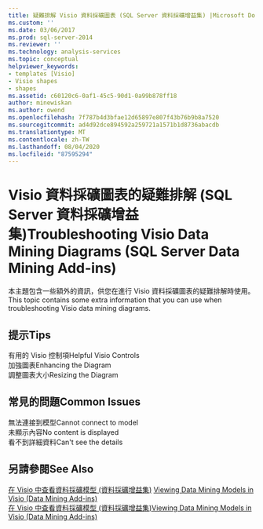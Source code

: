 ```yaml
---
title: 疑難排解 Visio 資料採礦圖表 (SQL Server 資料採礦增益集) |Microsoft Docs
ms.custom: ''
ms.date: 03/06/2017
ms.prod: sql-server-2014
ms.reviewer: ''
ms.technology: analysis-services
ms.topic: conceptual
helpviewer_keywords:
- templates [Visio]
- Visio shapes
- shapes
ms.assetid: c60120c6-0af1-45c5-90d1-0a99b878ff18
author: minewiskan
ms.author: owend
ms.openlocfilehash: 7f787b4d3bfae12d65897e807f43b76b9b8a7520
ms.sourcegitcommit: ad4d92dce894592a259721a1571b1d8736abacdb
ms.translationtype: MT
ms.contentlocale: zh-TW
ms.lasthandoff: 08/04/2020
ms.locfileid: "87595294"
---
```

# <a name="troubleshooting-visio-data-mining-diagrams-sql-server-data-mining-add-ins"></a><span data-ttu-id="5f184-102">Visio 資料採礦圖表的疑難排解 (SQL Server 資料採礦增益集)</span><span class="sxs-lookup"><span data-stu-id="5f184-102">Troubleshooting Visio Data Mining Diagrams (SQL Server Data Mining Add-ins)</span></span>
  <span data-ttu-id="5f184-103">本主題包含一些額外的資訊，供您在進行 Visio 資料採礦圖表的疑難排解時使用。</span><span class="sxs-lookup"><span data-stu-id="5f184-103">This topic contains some extra information that you can use when troubleshooting Visio data mining diagrams.</span></span>  
  
## <a name="tips"></a><span data-ttu-id="5f184-104">提示</span><span class="sxs-lookup"><span data-stu-id="5f184-104">Tips</span></span>  
 <span data-ttu-id="5f184-105">有用的 Visio 控制項</span><span class="sxs-lookup"><span data-stu-id="5f184-105">Helpful Visio Controls</span></span>  
  <span data-ttu-id="5f184-106">加強圖表</span><span class="sxs-lookup"><span data-stu-id="5f184-106">Enhancing the Diagram</span></span>  
  <span data-ttu-id="5f184-107">調整圖表大小</span><span class="sxs-lookup"><span data-stu-id="5f184-107">Resizing the Diagram</span></span>  
  
## <a name="common-issues"></a><span data-ttu-id="5f184-108">常見的問題</span><span class="sxs-lookup"><span data-stu-id="5f184-108">Common Issues</span></span>  
 <span data-ttu-id="5f184-109">無法連接到模型</span><span class="sxs-lookup"><span data-stu-id="5f184-109">Cannot connect to model</span></span>  
  <span data-ttu-id="5f184-110">未顯示內容</span><span class="sxs-lookup"><span data-stu-id="5f184-110">No content is displayed</span></span>  
  <span data-ttu-id="5f184-111">看不到詳細資料</span><span class="sxs-lookup"><span data-stu-id="5f184-111">Can't see the details</span></span>  
  
## <a name="see-also"></a><span data-ttu-id="5f184-112">另請參閱</span><span class="sxs-lookup"><span data-stu-id="5f184-112">See Also</span></span>  
 <span data-ttu-id="5f184-113">[在 Visio 中查看資料採礦模型 &#40;資料採礦增益集&#41;](viewing-data-mining-models-in-visio-data-mining-add-ins.md) </span><span class="sxs-lookup"><span data-stu-id="5f184-113">[Viewing Data Mining Models in Visio &#40;Data Mining Add-ins&#41;](viewing-data-mining-models-in-visio-data-mining-add-ins.md) </span></span>  
 [<span data-ttu-id="5f184-114">在 Visio 中查看資料採礦模型 &#40;資料採礦增益集&#41;</span><span class="sxs-lookup"><span data-stu-id="5f184-114">Viewing Data Mining Models in Visio &#40;Data Mining Add-ins&#41;</span></span>](viewing-data-mining-models-in-visio-data-mining-add-ins.md)  
  
  
